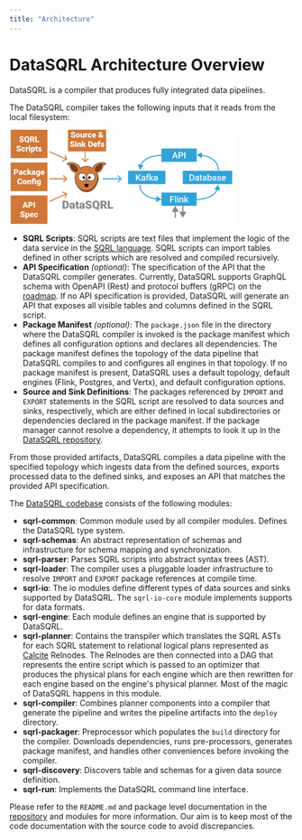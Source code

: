 ```yaml
---
title: "Architecture"
---
```


# DataSQRL Architecture Overview

DataSQRL is a compiler that produces fully integrated data pipelines.

The DataSQRL compiler takes the following inputs that it reads from the local filesystem:

<img src="/img/dev/compilation.svg" alt="DataSQRL compilation overview >" width="400"/>

* **SQRL Scripts**: SQRL scripts are text files that implement the logic of the data service in the [SQRL language](/docs/getting-started/concepts/sqrl). SQRL scripts can import tables defined in other scripts which are resolved and compiled recursively.
* **API Specification** *(optional)*: The specification of the API that the DataSQRL compiler generates. Currently, DataSQRL supports GraphQL schema with OpenAPI (Rest) and protocol buffers (gRPC) on the [roadmap](roadmap). If no API specification is provided, DataSQRL will generate an API that exposes all visible tables and columns defined in the SQRL script.
* **Package Manifest** *(optional)*: The `package.json` file in the directory where the DataSQRL compiler is invoked is the package manifest which defines all configuration options and declares all dependencies. The package manifest defines the topology of the data pipeline that DataSQRL compiles to and configures all engines in that topology. If no package manifest is present, DataSQRL uses a default topology, default engines (Flink, Postgres, and Vertx), and default configuration options.
* **Source and Sink Definitions**: The packages referenced by `IMPORT` and `EXPORT` statements in the SQRL script are resolved to data sources and sinks, respectively, which are either defined in local subdirectories or dependencies declared in the package manifest. If the package manager cannot resolve a dependency, it attempts to look it up in the [DataSQRL repository](/docs/reference/operations/repository).

From those provided artifacts, DataSQRL compiles a data pipeline with the specified topology which ingests data from the defined sources, exports processed data to the defined sinks, and exposes an API that matches the provided API specification.

The [DataSQRL codebase](https://github.com/DataSQRL/sqrl) consists of the following modules:

* **sqrl-common**: Common module used by all compiler modules. Defines the DataSQRL type system.
* **sqrl-schemas**: An abstract representation of schemas and infrastructure for schema mapping and synchronization.
* **sqrl-parser**: Parses SQRL scripts into abstract syntax trees (AST).
* **sqrl-loader**: The compiler uses a pluggable loader infrastructure to resolve `IMPORT` and `EXPORT` package references at compile time.
* **sqrl-io**: The io modules define different types of data sources and sinks supported by DataSQRL. The `sqrl-io-core` module implements supports for data formats.
* **sqrl-engine**: Each module defines an engine that is supported by DataSQRL.
* **sqrl-planner**: Contains the transpiler which translates the SQRL ASTs for each SQRL statement to relational logical plans represented as [Calcite](https://calcite.apache.org/) Relnodes. The Relnodes are then connected into a DAG that represents the entire script which is passed to an optimizer that produces the physical plans for each engine which are then rewritten for each engine based on the engine's physical planner. Most of the magic of DataSQRL happens in this module.
* **sqrl-compiler**: Combines planner components into a compiler that generate the pipeline and writes the pipeline artifacts into the `deploy` directory.
* **sqrl-packager**: Preprocessor which populates the `build` directory for the compiler. Downloads dependencies, runs pre-processors, generates package manifest, and handles other conveniences before invoking the compiler.
* **sqrl-discovery**: Discovers table and schemas for a given data source definition.
* **sqrl-run**: Implements the DataSQRL command line interface.

Please refer to the `README.md` and package level documentation in the [repository](https://github.com/DataSQRL/sqrl) and modules for more information. Our aim is to keep most of the code documentation with the source code to avoid discrepancies.